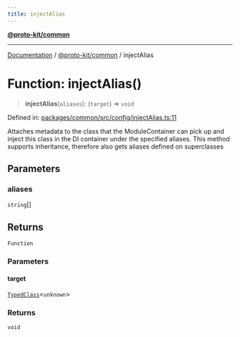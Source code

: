 ```yaml
---
title: injectAlias
---
```


[**@proto-kit/common**](../README.md)

***

[Documentation](../../../README.md) / [@proto-kit/common](../README.md) / injectAlias

# Function: injectAlias()

> **injectAlias**(`aliases`): (`target`) => `void`

Defined in: [packages/common/src/config/injectAlias.ts:11](https://github.com/proto-kit/framework/blob/28efa802e3737fc3b77339148b307ef7246f3ef1/packages/common/src/config/injectAlias.ts#L11)

Attaches metadata to the class that the ModuleContainer can pick up
and inject this class in the DI container under the specified aliases.
This method supports inheritance, therefore also gets aliases defined
on superclasses

## Parameters

### aliases

`string`[]

## Returns

`Function`

### Parameters

#### target

[`TypedClass`](../type-aliases/TypedClass.md)\<`unknown`\>

### Returns

`void`
